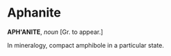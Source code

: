 # Aphanite

**APH'ANITE**, _noun_ \[Gr. to appear.\]

In mineralogy, compact amphibole in a particular state.